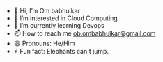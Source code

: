 - 👋 Hi, I’m Om babhulkar
- 👀 I’m interested in Cloud Computing
- 🌱 I’m currently learning Devops
- 📫 How to reach me ob.ombabhulkar@gmail.com
- 😄 Pronouns: He/Him
- ⚡ Fun fact: Elephants can't jump.

<!---
ombabhulkar/ombabhulkar is a ✨ special ✨ repository because its `README.md` (this file) appears on your GitHub profile.
You can click the Preview link to take a look at your changes.
--->
